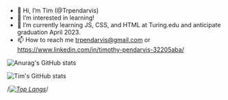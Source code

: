 - 👋 Hi, I’m Tim (@Trpendarvis)
- 👀 I’m interested in learning! 
- 🌱 I’m currently learning JS, CSS, and HTML at Turing.edu and anticipate graduation April 2023.
- 📫 How to reach me trpendarvis@gmail.com or https://www.linkedin.com/in/timothy-pendarvis-32205aba/


![Anurag's GitHub stats](https://github-readme-stats.vercel.app/api?username=anuraghazra&show_icons=true)



![Tim's GitHub stats](https://github-readme-stats.vercel.app/api?username=trpendarvis&show_icons=true&theme=cobalt)




/*[![Top Langs](https://github-readme-stats.vercel.app/api/top-langs/?username=trpendarvis&layout=compact)](https://github.com/trpendarvis/github-readme-stats)*/




<!---
Trpendarvis/Trpendarvis is a ✨ special ✨ repository because its `README.md` (this file) appears on your GitHub profile.
You can click the Preview link to take a look at your changes.
--->
